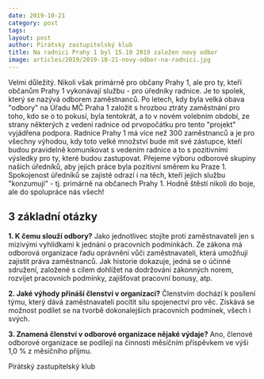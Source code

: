 ```yaml
---
date: 2019-10-21
category: post
tags: 
layout: post
author: Pirátský zastupitelský klub 
title: Na radnici Prahy 1 byl 15.10 2019 založen nový odbor
image: articles/2019/2019-10-21-novy-odbor-na-radnici.jpg
---
```


Velmi důležitý. Nikoli však primárně pro občany Prahy 1, ale pro ty, kteří občanům Prahy 1 vykonávají službu - pro úředníky radnice.
Je to spolek, který se nazývá odborem zaměstnanců. Po letech, kdy byla velká obava "odbory" na Úřadu MČ Praha 1 založit s hrozbou ztráty zaměstnání pro toho, kdo se o to pokusí, byla tentokrát, a to v novém volebním období, ze strany některých z vedení radnice od prvopočátku pro tento "projekt" vyjádřena podpora.
Radnice Prahy 1 má více než 300 zaměstnanců a je pro všechny výhodou, kdy toto velké množství bude mít své zástupce, kteří budou pravidelně komunikovat s vedením radnice a to s pozitivními výsledky pro ty, které budou zastupovat. 
Přejeme výboru odborové skupiny našich úředníků, aby jejich práce byla pozitivní směrem ku Praze 1. Spokojenost úředníků se zajisté odrazí i na těch, kteří jejich službu "konzumují" - tj. primárně na občanech Prahy 1.
Hodně štěstí nikoli do boje, ale do spolupráce nás všech!

## 3 základní otázky

**1. K čemu slouží odbory?**
Jako jednotlivec stojíte proti zaměstnavateli jen s mizivými vyhlídkami k jednání o pracovních podmínkách. Ze zákona má odborová organizace řadu oprávnění vůči zaměstnavateli, která umožňují zajistit práva zaměstnanců. Jak historie dokazuje, jedná se o účinné sdružení, založené s cílem dohlížet na dodržování zákonných norem, rozvíjet pracovních podmínky, zajišťovat pracovní bonusy, atp.

**2. Jaké výhody přináší členství v organizaci?**
Členstvím dochází k posílení týmu, který dává zaměstnavateli pocítit sílu spojenectví pro věc. Získává se možnost podílet se na tvorbě dokonalejších pracovních podmínek, všech i svých.

**3. Znamená členství v odborové organizace nějaké výdaje?**
Ano, členové odborové organizace se podílejí na činnosti měsíčním příspěvkem ve výši 1,0 % z měsíčního příjmu.

Pirátský zastupitelský klub 
